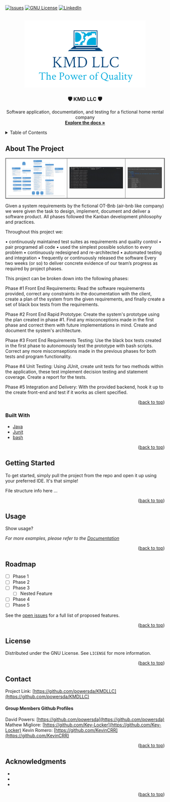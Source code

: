 <div id="top"></div>

<!-- PROJECT SHIELDS -->
<!--
*** I'm using markdown "reference style" links for readability.
*** Reference links are enclosed in brackets [ ] instead of parentheses ( ).
*** See the bottom of this document for the declaration of the reference variables
*** for contributors-url, forks-url, etc. This is an optional, concise syntax you may use.
*** https://www.markdownguide.org/basic-syntax/#reference-style-links
-->
[![Issues][issues-shield]][issues-url]
[![GNU License][license-shield]][license-url]
[![LinkedIn][linkedin-shield]][linkedin-url]



<!-- PROJECT LOGO -->
<br />
<div align="center">
  <a href="https://github.com/powersda/KMDLLC">
    <img src="https://github.com/powersda/KMDLLC/blob/main/images/logo.png?raw=true" alt="Logo" width="384px" height="211px">
  </a>

<h3 align="center">🛡️ KMD LLC 🛡️</h3>

  <p align="center">
    Software application, documentation, and testing for a fictional home rental company 
    <br />
    <a href="https://github.com/powersda/KMDLLC/tree/main/documentation"><strong>Explore the docs »</strong></a>
    <br />
  </p>
</div>



<!-- TABLE OF CONTENTS -->
<details>
  <summary>Table of Contents</summary>
  <ol>
    <li>
      <a href="#about-the-project">About The Project</a>
      <ul>
        <li><a href="#built-with">Built With</a></li>
      </ul>
    </li>
    <li>
      <a href="#getting-started">Getting Started</a>
    </li>
    <li><a href="#usage">Usage</a></li>
    <li><a href="#roadmap">Roadmap</a></li>
    <li><a href="#license">License</a></li>
    <li><a href="#contact">Contact</a></li>
    <li><a href="#acknowledgments">Acknowledgments</a></li>
  </ol>
</details>



<!-- ABOUT THE PROJECT -->
## About The Project

<table border="none">
<thead>
  <tr>
    <td><img src="https://github.com/powersda/KMDLLC/blob/main/images/UML.png?raw=true" alt="UML"></td>
    <td><img src="https://github.com/powersda/KMDLLC/blob/main/images/testsreport.png?raw=true" alt="Black Box Test"></td>
    <td><img src="https://github.com/powersda/KMDLLC/blob/main/images/unittest.png?raw=true" alt="Unit Test"></td>
  </tr>
</thead>
</table>




Given a system requirements by the fictional OT-Bnb (air-bnb like company) we were given the task to design, implement, document and deliver a software product. All phases followed the Kanban development philosophy and practices. 

Throughout this project we:

• continuously maintained test suites as requirements and quality control
• pair programed all code
• used the simplest possible solution to every problem
• continuously redesigned and re-architected
• automated testing and integration
• frequently or continuously released the software Every two weeks (or so) to deliver concrete evidence of our team’s progress as required by project phases.

This project can be broken down into the following phases:

Phase #1 Front End Requirements: Read the software requirements provided, correct any constraints in the documentation with the client, create a plan of the system from the given requirements, and finally  create a set of black box tests from the requirements.

Phase #2 Front End Rapid Prototype: Create the system's prototype using the plan created in phase #1. Find any misconceptions made in the first phase and correct them with future implementations in mind. Create and document the system's architecture. 

Phase #3 Front End Requirements Testing: Use the black box tests created in the first phase to autonomously test the prototype with bash scripts. Correct any more miscomseptions made in the previous phases for both tests and program functionality. 

Phase #4  Unit Testing: Using JUnit, create unit tests for two methods within the application, these test implement decision testing and statement coverage. Create a report for the tests.

 Phase #5  Integration and Delivery: With the provided backend, hook it up to the create front-end and test if it works as client specified. 
 
<p align="right">(<a href="#top">back to top</a>)</p>



### Built With

* [Java](https://www.java.com/en/)
* [Junit](https://junit.org/junit5/)
* [bash](https://www.gnu.org/software/bash/)

<p align="right">(<a href="#top">back to top</a>)</p>



<!-- GETTING STARTED -->
## Getting Started

To get started, simply pull the project from the repo and open it up using your preferred IDE. It's that simple!

File structure info here ...

<p align="right">(<a href="#top">back to top</a>)</p>



<!-- USAGE EXAMPLES -->
## Usage

Show usage?

_For more examples, please refer to the [Documentation](https://github.com/powersda/KMDLLC/tree/main/documentation)_

<p align="right">(<a href="#top">back to top</a>)</p>

<!-- ROADMAP -->
## Roadmap

- [ ] Phase 1
- [ ] Phase 2
- [ ] Phase 3
    - [ ] Nested Feature
 - [ ] Phase 4
 - [ ] Phase 5

See the [open issues](https://github.com/powersda/KMDLLC/tree/main/documentation) for a full list of proposed features.

<p align="right">(<a href="#top">back to top</a>)</p>

<!-- LICENSE -->
## License

Distributed under the GNU License. See `LICENSE` for more information.

<p align="right">(<a href="#top">back to top</a>)</p>



<!-- CONTACT -->
## Contact
Project Link: [https://github.com/powersda/KMDLLC](https://github.com/powersda/KMDLLC)

#### Group Members Github Profiles
David Powers: [https://github.com/powersda](https://github.com/powersda)
Mathew Migliore: [https://github.com/Key-Locker](https://github.com/Key-Locker)
Kevin Romero: [https://github.com/KevinCRR](https://github.com/KevinCRR)

<p align="right">(<a href="#top">back to top</a>)</p>

<!-- ACKNOWLEDGMENTS -->
## Acknowledgments

* []()
* []()
* []()

<p align="right">(<a href="#top">back to top</a>)</p>

<!-- MARKDOWN LINKS & IMAGES -->
<!-- https://www.markdownguide.org/basic-syntax/#reference-style-links -->
[forks-shield]: https://img.shields.io/github/forks/github_username/repo_name.svg?style=for-the-badge
[forks-url]: https://github.com/github_username/repo_name/network/members
[issues-shield]: https://img.shields.io/github/issues/powersda/KMDLLC.svg?style=for-the-badge
[issues-url]: https://github.com/powersda/KMDLLC/issues
[license-shield]: https://img.shields.io/github/license/powersda/KMDLLC.svg?style=for-the-badge
[license-url]: https://github.com/powersda/KMDLLC/blob/main/LICENSE
[linkedin-shield]: https://img.shields.io/badge/-LinkedIn-black.svg?style=for-the-badge&logo=linkedin&colorB=555
[linkedin-url]: https://linkedin.com/in/linkedin_username

